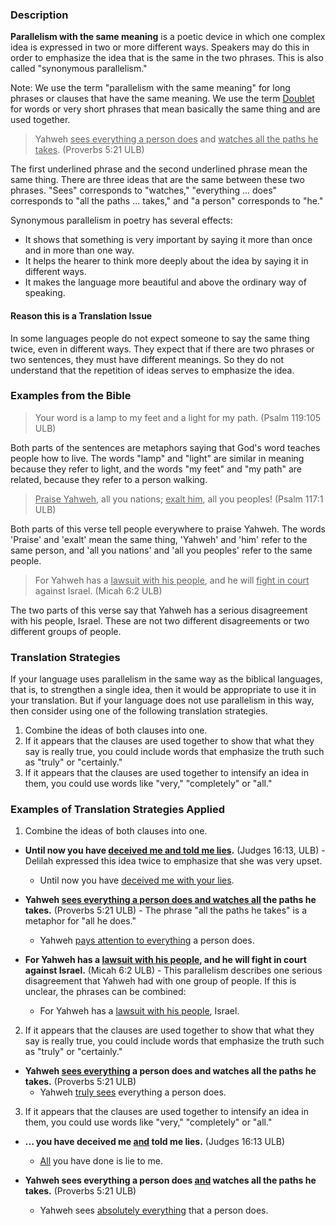 
### Description

**Parallelism with the same meaning** is a poetic device in which one complex idea is expressed in two or more different ways. Speakers may do this in order to emphasize the idea that is the same in the two phrases. This is also called "synonymous parallelism." 

Note: We use the term "parallelism with the same meaning" for long phrases or clauses that have the same meaning.  We use the term  [Doublet](../figs-doublet/01.md) for words or very short phrases that mean basically the same thing and are used together. 
>Yahweh <u>sees everything a person does</u> and <u>watches all the paths he takes</u>. (Proverbs 5:21 ULB) 

The first underlined phrase and the second underlined phrase mean the same thing. There are three ideas that are the same between these two phrases. "Sees" corresponds to "watches," "everything ... does" corresponds to "all the paths ... takes," and "a person" corresponds to "he." 

Synonymous parallelism in poetry has several effects: 

  * It shows that something is very important by saying it more than once and in more than one way. 
  * It helps the hearer to think more deeply about the idea by saying it in different ways. 
  * It makes the language more beautiful and above the ordinary way of speaking. 

#### Reason this is a Translation Issue

In some languages people do not expect someone to say the same thing twice, even in different ways. They expect that if there are two phrases or two sentences, they must have different meanings. So they  do not understand that the repetition of ideas serves to emphasize the idea. 

### Examples from the Bible

>Your word is a lamp to my feet and a light for my path. (Psalm 119:105 ULB) 

Both parts of the sentences are metaphors saying that God's word teaches people how to live. The words "lamp" and "light" are similar in meaning because they refer to light, and the words "my feet" and "my path" are related, because they refer to a person walking. 
><u>Praise Yahweh</u>, all you nations; <u>exalt him</u>, all you peoples! (Psalm 117:1 ULB)   

Both parts of this verse tell people everywhere to praise Yahweh. The words 'Praise' and 'exalt' mean the same thing, 'Yahweh' and 'him' refer to the same person, and 'all you nations' and 'all you peoples' refer to the same people.  
>For Yahweh has a <u>lawsuit with his people</u>, and he will <u>fight in court</u> against Israel. (Micah 6:2 ULB) 

The two parts of this verse say that Yahweh has a serious disagreement with his people, Israel. These are not two different disagreements or two different groups of people. 

### Translation Strategies

If your language uses parallelism in the same way as the biblical languages, that is, to strengthen a single idea, then it would be appropriate to use it in your translation. But if your language does not use parallelism in this way, then consider using one of the following translation strategies.

  1. Combine the ideas of both clauses into one. 
  1. If it appears that the clauses are used together to show that what they say is really true, you could include words that emphasize the truth such as "truly" or "certainly." 
  1. If it appears that the clauses are used together to intensify an idea in them, you could use words like "very," "completely" or "all." 

### Examples of Translation Strategies Applied

1. Combine the ideas of both clauses into one. 

  * **Until now you have <u>deceived me and told me lies</u>.** (Judges 16:13, ULB) - Delilah expressed this idea twice to emphasize that she was very upset. 
      * Until now you have <u>deceived me with your lies</u>.

  * **Yahweh <u>sees everything a person does and watches all</u> the paths he takes.** (Proverbs 5:21 ULB) - The phrase "all the paths he takes" is a metaphor for "all he does."
      * Yahweh <u>pays attention to everything</u> a person does.

  * **For Yahweh has a <u>lawsuit with his people</u>, and he will fight in court against Israel.** (Micah 6:2 ULB) - This parallelism describes one serious disagreement that Yahweh had with one group of people. If this is unclear, the phrases can be combined:
      * For Yahweh has a <u>lawsuit with his people</u>, Israel.

2. If it appears that the clauses are used together to show that what they say is really true, you could include words that emphasize the truth such as "truly" or "certainly." 

  * **Yahweh <u>sees everything</u> a person does and watches all the paths he takes.** (Proverbs 5:21 ULB)
      * Yahweh <u>truly sees</u> everything a person does.

3. If it appears that the clauses are used together to intensify an idea in them, you could use words like "very," "completely" or "all." 

  * **... you have deceived me <u>and</u> told me lies.** (Judges 16:13 ULB)
      * <u>All</u> you have done is lie to me.

  * **Yahweh sees everything a person does <u>and</u> watches all the paths he takes.** (Proverbs 5:21 ULB)
      * Yahweh sees <u>absolutely everything</u> that a person does.